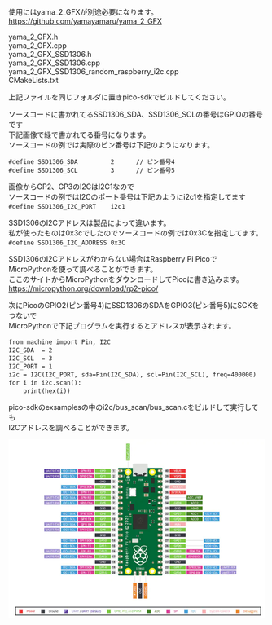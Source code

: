 使用にはyama_2_GFXが別途必要になります。  
<https://github.com/yamayamaru/yama_2_GFX>  
  
yama_2_GFX.h  
yama_2_GFX.cpp  
yama_2_GFX_SSD1306.h  
yama_2_GFX_SSD1306.cpp  
yama_2_GFX_SSD1306_random_raspberry_i2c.cpp  
CMakeLists.txt  
  
上記ファイルを同じフォルダに置きpico-sdkでビルドしてください。  

ソースコードに書かれてるSSD1306_SDA、SSD1306_SCLの番号はGPIOの番号です  
下記画像で緑で書かれてる番号になります。  
ソースコードの例では実際のピン番号は下記のようになります。  
  
    #define SSD1306_SDA         2      // ピン番号4
    #define SSD1306_SCL         3      // ピン番号5
  
画像からGP2、GP3のI2CはI2C1なので  
ソースコードの例ではI2Cのポート番号は下記のようにi2c1を指定してます  
`#define SSD1306_I2C_PORT    i2c1`
  
SSD1306のI2Cアドレスは製品によって違います。  
私が使ったものは0x3cでしたのでソースコードの例では0x3Cを指定してます。  
`#define SSD1306_I2C_ADDRESS 0x3C`
  
SSD1306のI2Cアドレスがわからない場合はRaspberry Pi Picoで  
MicroPythonを使って調べることができます。  
ここのサイトからMicroPythonをダウンロードしてPicoに書き込みます。  
<https://micropython.org/download/rp2-pico/>  
  
次にPicoのGPIO2(ピン番号4)にSSD1306のSDAをGPIO3(ピン番号5)にSCKをつないで  
MicroPythonで下記プログラムを実行するとアドレスが表示されます。
  
    from machine import Pin, I2C
    I2C_SDA  = 2
    I2C_SCL  = 3
    I2C_PORT = 1
    i2c = I2C(I2C_PORT, sda=Pin(I2C_SDA), scl=Pin(I2C_SCL), freq=400000)
    for i in i2c.scan():
        print(hex(i))
  
pico-sdkのexsamplesの中のi2c/bus_scan/bus_scan.cをビルドして実行しても  
I2Cアドレスを調べることができます。  
  
![pico pinout](https://github.com/yamayamaru/yama_2_GFX_SSD1306/blob/main/img/raspberrypipicopinout.jpg)  
